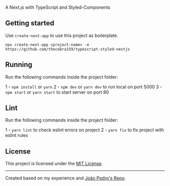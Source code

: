 A Next.js with TypeScript and Styled-Components

## Getting started

Use `create-next-app` to use this project as boilerplate.

```
npx create-next-app <project-name> -e https://github.com/thecobra159/typescript-styled-nextjs
```

## Running

Run the following commands inside the project folder:

1 - `npm install` or `yarn`
2 - `npm dev` or `yarn dev` to run local on port 5000
3 - `npm start` or `yarn start` to start server on port 80

## Lint

Run the following commands inside the project folder:

1 - `yarn lint` to check eslint errors on project
2 - `yarn fix` to fix project with eslint rules


## License

This project is licensed under the [MIT License](LICENSE.md).

---

Created based on my experience and [João Pedro's Repo](https://github.com/jpedroschmitz/typescript-nextjs-starter).
